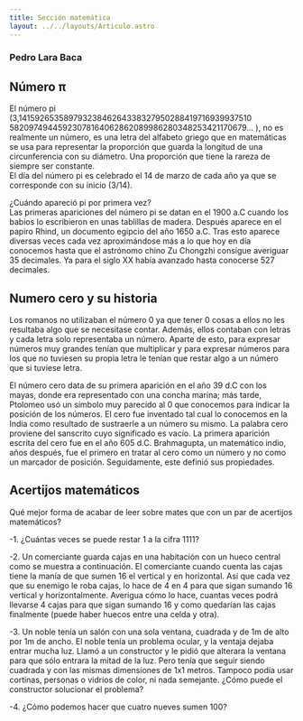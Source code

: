 ```yaml
---
title: Sección matemática
layout: ../../layouts/Articulo.astro
---
```


### Pedro Lara Baca

## Número π

El número pi (3,14159265358979323846264338327950288419716939937510
58209749445923078164062862089986280348253421170679...
), no es realmente un número, es una letra del alfabeto griego que en
matemáticas se usa para representar la proporción que guarda la longitud
de una circunferencia con su diámetro. Una proporción que tiene la rareza
de siempre ser constante.  
El día del número pi es celebrado el 14 de marzo de cada año ya que se
corresponde con su inicio (3/14).  

¿Cuándo apareció pi por primera vez?  
Las primeras apariciones del número pi se datan en el 1900 a.C cuando
los babios lo escribieron en unas tablillas de madera. Después aparece en
el papiro Rhind, un documento egipcio del año 1650 a.C. Tras esto aparece
diversas veces cada vez aproximándose más a lo que hoy en día
conocemos hasta que el astrónomo chino Zu Chongzhi consigue averiguar
35 decimales. Ya para el siglo XX había avanzado hasta conocerse 527
decimales.

## Numero cero y su historia
Los romanos no utilizaban el número 0 ya que tener 0 cosas a ellos no
les resultaba algo que se necesitase contar. Además, ellos contaban
con letras y cada letra solo representaba un número. Aparte de esto,
para expresar números muy grandes tenían que multiplicar y para
expresar números para los que no tuviesen su propia letra le tenían que
restar algo a un número que si tuviese letra.  
  
 El número cero data de su
primera aparición en el año 39 d.C con los mayas, donde era representado
con una concha marina; más tarde, Ptolomeo usó un símbolo muy
parecido al 0 que conocemos para indicar la posición de los números. El
cero fue inventado tal cual lo conocemos en la India como resultado de
sustraerle a un número su mismo. La palabra cero proviene del sanscrito
cuyo significado es vacío.
La primera aparición escrita del cero fue en el año 605 d.C. Brahmagupta,
un matemático indio, años después, fue el primero en tratar al cero como
un número y no como un marcador de posición. Seguidamente, este
definió sus propiedades.

## Acertijos matemáticos

Qué mejor forma de acabar de leer sobre mates que con un par
de acertijos matemáticos?

-1. ¿Cuántas veces se puede restar 1 a la cifra 1111?  
  
-2. Un comerciante guarda cajas en una habitación con un hueco
central como se muestra a continuación.
El comerciante cuando cuenta las cajas tiene la manía de que sumen 16
el vertical y en horizontal. Así que cada vez que su enemigo le roba cajas,
lo hace de 4 en 4 para que sigan sumando 16 vertical y horizontalmente.
Averigua cómo lo hace, cuantas veces podrá llevarse 4 cajas para que
sigan sumando 16 y como quedarían las cajas finalmente (puede haber
huecos entre una celda y otra).  
  
-3. Un noble tenía un salón con una sola ventana, cuadrada y de 1m de
alto por 1m de ancho. El noble tenía un problema ocular, y la ventaja
dejaba entrar mucha luz. Llamó a un constructor y le pidió que
alterara la ventana para que sólo entrara la mitad de la luz. Pero
tenía que seguir siendo cuadrada y con las mismas dimensiones de
1x1 metros. Tampoco podía usar cortinas, personas o vidrios de
color, ni nada semejante. ¿Cómo puede el constructor solucionar el
problema?  
  
-4. ¿Cómo podemos hacer que cuatro nueves sumen 100?